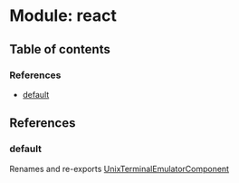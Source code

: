 # Module: react

## Table of contents

### References

- [default](../wiki/react#default)

## References

### default

Renames and re-exports [UnixTerminalEmulatorComponent](../wiki/react.UnixTerminalEmulatorComponent.UnixTerminalEmulatorComponent)
